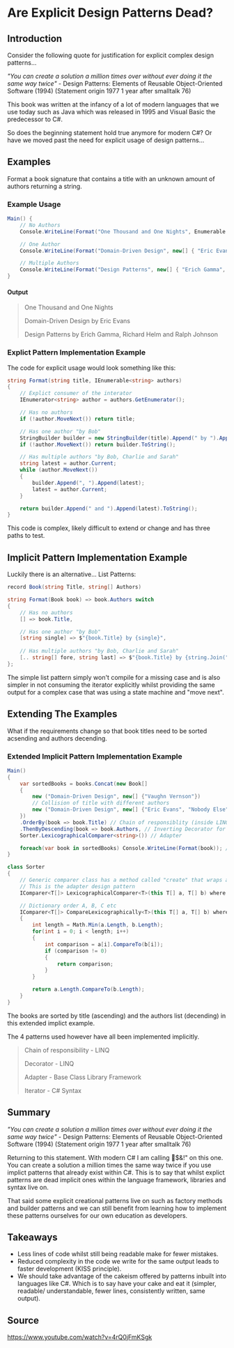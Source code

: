 # Are Explicit Design Patterns Dead?

## Introduction

Consider the following quote for justification for explicit complex design patterns...

*"You can create a solution a million times over without ever doing it the same way twice"* - Design Patterns: Elements of Reusable Object-Oriented Software (1994) (Statement origin 1977 1 year after smalltalk 76)

This book was written at the infancy of a lot of modern languages that we use today such as Java which was released in 1995 and Visual Basic the predecessor to C#.

So does the beginning statement hold true anymore for modern C#? Or have we moved past the need for explicit usage of design patterns...

## Examples

Format a book signature that contains a title with an unknown amount of authors returning a string.

### Example Usage

```cs
Main() {
    // No Authors
    Console.WriteLine(Format("One Thousand and One Nights", Enumerable.Empty<string>()));

    // One Author
    Console.WriteLine(Format("Domain-Driven Design", new[] { "Eric Evans" }));

    // Multiple Authors
    Console.WriteLine(Format("Design Patterns", new[] { "Erich Gamma", "Richard Helm", "Ralph Johnson" }));
}
```

#### Output

> One Thousand and One Nights
>
> Domain-Driven Design by Eric Evans
>
> Design Patterns by Erich Gamma, Richard Helm and Ralph Johnson

### Explict Pattern Implementation Example

The code for explicit usage would look something like this:

```cs
string Format(string title, IEnumerable<string> authors)
{
    // Explict consumer of the interator
    IEnumerator<string> author = authors.GetEnumerator();

    // Has no authors
    if (!author.MoveNext()) return title;

    // Has one author "by Bob"
    StringBuilder builder = new StringBuilder(title).Append(" by ").Append(author.Current);
    if (!author.MoveNext()) return builder.ToString();

    // Has multiple authors "by Bob, Charlie and Sarah"
    string latest = author.Current;
    while (author.MoveNext())
    {
        builder.Append(", ").Append(latest);
        latest = author.Current;
    }

    return builder.Append(" and ").Append(latest).ToString();
}
```

This code is complex, likely difficult to extend or change and has three paths to test.

## Implicit Pattern Implementation Example

Luckily there is an alternative... List Patterns:

```cs
record Book(string Title, string[] Authors)

string Format(Book book) => book.Authors switch
{
    // Has no authors
    [] => book.Title,

    // Has one author "by Bob"
    [string single] => $"{book.Title} by {single}",
    
    // Has multiple authors "by Bob, Charlie and Sarah"
    [.. string[] fore, string last] => $"{book.Title} by {string.Join(", ", fore)} and {last}"
};
```

The simple list pattern simply won't compile for a missing case and is also simpler in not consuming the iterator explicitly whilst providing the same output for a complex case that was using a state machine and "move next".

## Extending The Examples

What if the requirements change so that book titles need to be sorted acsending and authors decending.

### Extended Implicit Pattern Implementation Example

```cs
Main()
{
    var sortedBooks = books.Concat(new Book[]
    {
        new ("Domain-Driven Design", new[] {"Vaughn Vernson"})
        // Collision of title with different authors
        new ("Domain-Driven Design", new[] {"Eric Evans", "Nobody Else"})
    })
    .OrderBy(book => book.Title) // Chain of responsiblity (inside LINQ)
    .ThenByDescending(book => book.Authors, // Inverting Decorator for the comparer
    Sorter.LexicographicalComparer<string>()) // Adapter

    foreach(var book in sortedBooks) Console.WriteLine(Format(book)); // Iterator
}

class Sorter
{
    // Generic comparer class has a method called "create" that wraps a comparison delegate into an IComparable<T> object
    // This is the adapter design pattern
    IComparer<T[]> LexicographicalComparer<T>(this T[] a, T[] b) where T : IComparable<T>.Create(a, b) => a.CompareLexicographically(b);

    // Dictionary order A, B, C etc
    IComparer<T[]> CompareLexicographically<T>(this T[] a, T[] b) where T : IComparable<T>
    {
        int length = Math.Min(a.Length, b.Length);
        for(int i = 0; i < length; i++) 
        {
            int comparison = a[i].CompareTo(b[i]);
            if (comparison != 0)
            {
                return comparison;
            }
        }

        return a.Length.CompareTo(b.Length);
    }
}
```

The books are sorted by title (ascending) and the authors list (decending) in this extended implict example.

The 4 patterns used however have all been implemented implicitly.

> Chain of responsibility - LINQ
>
> Decorator - LINQ
>
> Adapter - Base Class Library Framework
>
> Iterator - C# Syntax

## Summary

*"You can create a solution a million times over without ever doing it the same way twice"* - Design Patterns: Elements of Reusable Object-Oriented Software (1994) (Statement origin 1977 1 year after smalltalk 76)

Returning to this statement. With modern C# I am calling 🐂$&!" on this one. You can create a solution a million times the same way twice if you use implict patterns that already exist within C#. This is to say that whilst explict patterns are dead implicit ones within the language framework, libraries and syntax live on.

That said some explicit creational patterns live on such as factory methods and builder patterns and we can still benefit from learning how to implement these patterns ourselves for our own education as developers.

## Takeaways

- Less lines of code whilst still being readable make for fewer mistakes.
- Reduced complexity in the code we write for the same output leads to faster development (KISS principle).
- We should take advantage of the cakeism  offered by patterns inbuilt into languages like C#. Which is to say have your cake and eat it (simpler, readable/ understandable, fewer lines, consistently written, same output).

## Source

<https://www.youtube.com/watch?v=4rQ0jFmKSgk>
